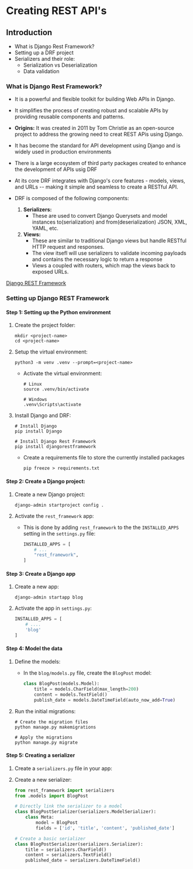# Creating REST API's

## Introduction

- What is Django Rest Framework?
- Setting up a DRF project
- Serializers and their role:
    - Serialization vs Deserialization
    - Data validation

### What is Django Rest Framework?

- It is a powerful and flexible toolkit for building Web APIs in Django. 
- It simplifies the process of creating robust and scalable APIs by providing reusable components and patterns.
- **Origins:** It was created in 2011 by Tom Christie as an open-source project to address the growing need to creat REST APis using Django.
- It has become the standard for API development using Django and is widely used in production environments
- There is a large ecosystem of third party packages created to enhance the development of APIs usig DRF

- At its core DRF integrates with Django's core features - models, views, and URLs -- making it simple and seamless to create a RESTful API.
- DRF is composed of the following components:
    1. **Serializers:**
        - These are used to convert Django Querysets and model instances to(serialization) and from(deserialization) JSON, XML, YAML, etc.
    2. **Views:**
        - These are similar to traditional Django views but handle RESTful HTTP request and responses.
        - The view itsefl will use serializers to validate incoming payloads and contains the necessary logic  to return a response
        - Views a coupled with routers, which map the views back to exposed URLs.

[Django REST Framework](https://www.django-rest-framework.org/)

### Setting up Django REST Framework

#### Step 1: Setting up the Python environment

1. Create the project folder:
    ```shell
    mkdir <project-name>
    cd <project-name>
    ```

2. Setup the virtual environment:
    ```shell
    python3 -m venv .venv --prompt=<project-name>
    ```

    - Activate the virtual environment:
        ```shell
        # Linux
        source .venv/bin/activate

        # Windows 
        .venv\Scripts\activate
        ```

3. Install Django and DRF:

    ```shell
    # Install Django
    pip install Django

    # Install Django Rest Framework
    pip install djangorestframework
    ```

    - Create a requirements file to store the currently installed packages
        ```shell 
        pip freeze > requirements.txt
        ```

#### Step 2: Create a Django project:

1. Create a new Django project:

    ```shell
    django-admin startproject config .
    ```

2. Activate the `rest_framework` app:

    - This is done by adding `rest_framework` to the the `INSTALLED_APPS` setting in the `settings.py` file:

        ```python
        INSTALLED_APPS = [
            # ...
            "rest_framework",
        ]
        ```

#### Step 3: Create a Django app

1. Create a new app:

    ```shell 
    django-admin startapp blog
    ```

2. Activate the app in `settings.py`:
    ```python
    INSTALLED_APPS = [
        # ....
        'blog'
    ]
    ```

#### Step 4: Model the data

1. Define the models:
    - In the `blog/models.py` file, create the `BlogPost` model:
        ```python
        class BlogPost(models.Model):
            title = models.CharField(max_length=200)
            content = models.TextField()
            publish_date = models.DateTimeField(auto_now_add=True)
        ```

2. Run the initial migrations:
    ```shell
    # Create the migration files
    python manage.py makemigrations

    # Apply the migrations
    python manage.py migrate
    ```

#### Step 5: Creating a serializer

1. Create a `serializers.py` file in your app:

2. Create a new serializer:

    ```python
    from rest_framework import serializers
    from .models import BlogPost

    # Directly link the serializer to a model
    class BlogPostSerializer(serializers.ModelSerializer):
        class Meta:
            model = BlogPost
            fields = ['id', 'title', 'content', 'published_date']

    # Create a basic serializer
    class BlogPostSerializer(serializers.Serializer):
        title = serializers.CharField()
        content = serializers.TextField()
        published_date = serializers.DateTimeField()
    ```
